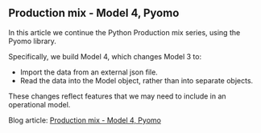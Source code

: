 ## Production mix - Model 4, Pyomo
In this article we continue the Python Production mix series, using the Pyomo library.

Specifically, we build Model 4, which changes Model 3 to:
- Import the data from an external json file.
- Read the data into the Model object, rather than into separate objects.

These changes reflect features that we may need to include in an operational model.

Blog article: [Production mix - Model 4, Pyomo](https://www.solvermax.com/blog/production-mix-model-4-pyomo)
